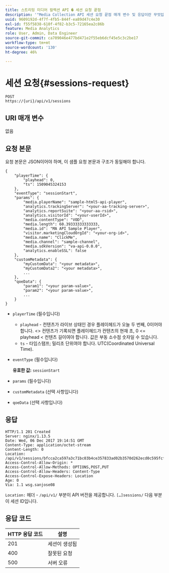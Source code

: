 ```yaml
---
title: 스트리밍 미디어 컬렉션 API � 세션 요청 끝점
description: '"Media Collection API 세션 요청 끝점 매개 변수 및 응답이란 무엇입니까?"'
uuid: 9609192d-4f7f-4fb5-844f-ea89d47c4e30
exl-id: f55f5838-610f-4f82-b3c5-72165ea2c86b
feature: Media Analytics
role: User, Admin, Data Engineer
source-git-commit: ca709046e477bd471e2f55eb6dcf45e5c3c2be17
workflow-type: tm+mt
source-wordcount: '130'
ht-degree: 46%

---
```


# 세션 요청{#sessions-request}

```
POST 
https://{uri}/api/v1/sessions
```

## URI 매개 변수

없음

## 요청 본문

요청 본문은 JSON이어야 하며, 이 샘플 요청 본문과 구조가 동일해야 합니다.

```
{ 
    "playerTime": { 
        "playhead": 0, 
        "ts": 1509045324153 
    }, 
    "eventType": "sessionStart", 
    "params": { 
        "media.playerName": "sample-html5-api-player", 
        "analytics.trackingServer": "<your-aa-tracking-server>", 
        "analytics.reportSuite": "<your-aa-rsid>", 
        "analytics.visitorId": "<your-userId>", 
        "media.contentType": "VOD", 
        "media.length": 60.39333333333333, 
        "media.id": "MA API Sample Player", 
        "visitor.marketingCloudOrgId": "<your-org-id>", 
        "media.name": "ClickMe", 
        "media.channel": "sample-channel", 
        "media.sdkVersion": "va-api-0.0.0", 
        "analytics.enableSSL": false 
    }, 
    "customMetadata": { 
        "myCustomData": "<your metadata>", 
        "myCustomData2": "<your metadata>", 
        ... 
    }, 
    "qoeData": { 
        "param1": "<your param-value>", 
        "param2": "<your param-value>", 
        ... 
    } 
}
```

* `playerTime` (필수입니다)
   * `playhead` - 컨텐츠가 라이브 상태인 경우 플레이헤드가 오늘 두 번째, 0이어야 합니다.  &lt;> 컨텐츠가 기록되면 플레이헤드가 컨텐츠의 현재 초, 0 &lt;= playhead &lt; 컨텐츠 길이여야 합니다. 값은 부동 소수점 숫자일 수 있습니다.
   * `ts` - 타임스탬프; 밀리초 단위여야 합니다. UTC(Coordinated Universal Time).
* `eventType` (필수입니다)

   **유효한 값:** `sessionStart`
* `params` (필수입니다)
* `customMetadata` (선택 사항입니다)
* `qoeData` (선택 사항입니다)

## 응답

```
HTTP/1.1 201 Created 
Server: nginx/1.13.5 
Date: Wed, 06 Dec 2017 19:14:51 GMT 
Content-Type: application/octet-stream 
Content-Length: 0 
Location: /api/v1/sessions/bfcca2ca597a3c71bc03b4ce357833ad02b3570d262ecd0c595fcf8f2ae4df58 
Access-Control-Allow-Origin: * 
Access-Control-Allow-Methods: OPTIONS,POST,PUT 
Access-Control-Allow-Headers: Content-Type 
Access-Control-Expose-Headers: Location 
Age: 0 
Via: 1.1 wsg.sanjose08
```

`Location:` 헤더 - `/api/v1/` 부분이 API 버전을 제공합니다. `[…]sessions/` 다음 부분이 세션 ID입니다.

## 응답 코드

| HTTP 응답 코드 | 설명 |
|---|---|
| 201 | 세션이 생성됨 |
| 400 | 잘못된 요청 |
| 500 | 서버 오류 |
